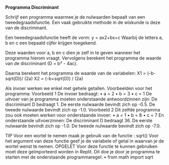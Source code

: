 **Programma Discriminant**

Schrijf een programma waarmee je de nulwaarden bepaalt van een tweedegraadsfunctie. 
Een vaak gebruikte methode in de wiskunde is deze van de discriminant.

Een tweedegraadsfunctie heeft de vorm: y = ax2+bx+c
Waarbij de letters a, b en c een bepaald cijfer krijgen toegekend.

Deze waarden voor a, b en c dien je zelf in te geven wanneer het programma hierom vraagt. 
Vervolgens berekent het programma de waarde van de discriminant (D = b² - 4ac).

Daarna berekent het programma de waarde van de variabelen:
 X1 = (-b-sqrt(D))/ (2a) 
 X2 = (-b+sqrt(D)) / (2a)

Als invoer werken we enkel met gehele getallen.
Voorbeelden voor het programma:
Voorbeeld 1
De invoer bedraagt:
•	a = 2
•	b = 3
•	c = 1
De uitvoer van je programma moeten onderstaande antwoordzinnen zijn:
De discriminant D bedraagt 1.
De eerste nulwaarde bevindt zich op -0.5.
De tweede nulwaarde bevindt zich op -1.0.
Voorbeeld 2
Dit zelfde programma zou ook moeten werken voor onderstaande invoer:
•	a = 1
•	b = 8
•	c = 7
En onderstaande uitvoerzinnen:
De discriminant D bedraagt 36.
De eerste nulwaarde bevindt zich op -1.0.
De tweede nulwaarde bevindt zich op -7.0.

TIP
Voor een wortel te nemen maak je gebruik van de functie : sqrt()
Voor het argument van deze functie geef je de variabele of getal in waarvan je de wortel wenst te nemen.
OPGELET
Voor deze functie te kunnen gebruiken moet deze geïmporteerd worden in Replit. Dit doe je door je programma te starten met de onderstaande programmaregel:
•	from math import sqrt
